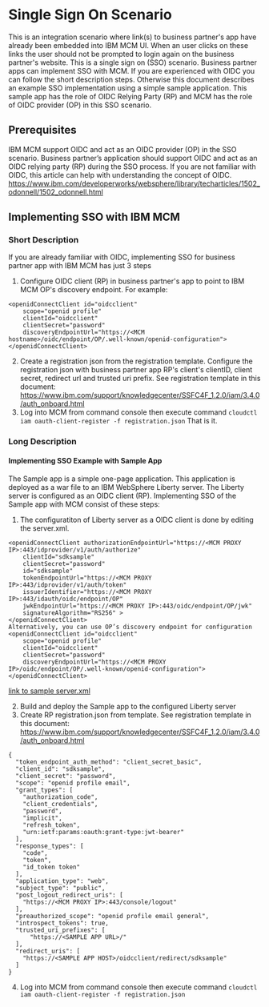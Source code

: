 # Single Sign On Scenario
This is an integration scenario where link(s) to business partner's app have already been embedded into IBM MCM UI. When an user clicks on these links the user should not be prompted to login again on the business partner's website. This is a single sign on (SSO) scenario. Business partner apps can implement SSO with MCM.  If you are experienced with OIDC you can follow the short description steps.  Otherwise this document describes an example SSO implementation using a simple sample application. This sample app has the role of OIDC Relying Party (RP) and MCM has the role of OIDC provider (OP) in this SSO scenario.
## Prerequisites
IBM MCM support OIDC and act as an OIDC provider (OP) in the SSO scenario.  Business partner’s application should support OIDC and act as an OIDC relying party (RP) during the SSO process. If you are not familiar with OIDC, this article can help with understanding the concept of OIDC. https://www.ibm.com/developerworks/websphere/library/techarticles/1502_odonnell/1502_odonnell.html
## Implementing SSO with IBM MCM 
### Short Description
If you are already familiar with OIDC, implementing SSO for business partner app with IBM MCM has just 3 steps
1. Configure OIDC client (RP) in business partner's app to point to IBM MCM OP's discovery endpoint.  For example:
```
<openidConnectClient id="oidcclient"
    scope="openid profile"
    clientId="oidcclient"
    clientSecret="password"
    discoveryEndpointUrl="https://<MCM hostname>/oidc/endpoint/OP/.well-known/openid-configuration">
</openidConnectClient>
```
2. Create a registration json from the registration template.  Configure the registration json with business partner app RP's client's clientID, client secret, redirect url and trusted uri prefix.  See registration template in this document: https://www.ibm.com/support/knowledgecenter/SSFC4F_1.2.0/iam/3.4.0/auth_onboard.html
3. Log into MCM from command console then execute command `cloudctl iam oauth-client-register -f registration.json`
That is it.

### Long Description
#### Implementing SSO Example with Sample App
The Sample app is a simple one-page application.  This application is deployed as a war file to an IBM WebSphere Liberty server.  The Liberty server is configured as an OIDC client (RP).  Implementing SSO of the Sample app with MCM consist of these steps:
1. The configuratiton of Liberty server as a OIDC client is done by editing the server.xml.
```
<openidConnectClient authorizationEndpointUrl="https://<MCM PROXY IP>:443/idprovider/v1/auth/authorize" 
    clientId="sdksample" 
    clientSecret="password"
    id="sdksample" 
    tokenEndpointUrl="https://<MCM PROXY IP>:443/idprovider/v1/auth/token" 
    issuerIdentifier="https://<MCM PROXY IP>:443/idauth/oidc/endpoint/OP"  
    jwkEndpointUrl="https://<MCM PROXY IP>:443/oidc/endpoint/OP/jwk"
    signatureAlgorithm="RS256" >
</openidConnectClient>
Alternatively, you can use OP’s discovery endpoint for configuration
<openidConnectClient id="oidcclient"
    scope="openid profile"
    clientId="oidcclient"
    clientSecret="password"
    discoveryEndpointUrl="https://<MCM PROXY IP>/oidc/endpoint/OP/.well-known/openid-configuration">
</openidConnectClient>
```
  [link to sample server.xml](on-prem_liberty/server.xml)

2. Build and deploy the Sample app to the configured Liberty server
3. Create RP registration.json from template.  See registration template in this document: https://www.ibm.com/support/knowledgecenter/SSFC4F_1.2.0/iam/3.4.0/auth_onboard.html

```
{
  "token_endpoint_auth_method": "client_secret_basic",
  "client_id": "sdksample",
  "client_secret": "password",
  "scope": "openid profile email",
  "grant_types": [
    "authorization_code",
    "client_credentials",
    "password",
    "implicit",
    "refresh_token",
    "urn:ietf:params:oauth:grant-type:jwt-bearer"
  ],
  "response_types": [
    "code",
    "token",
    "id_token token"
  ],
  "application_type": "web",
  "subject_type": "public",
  "post_logout_redirect_uris": [
    "https://<MCM PROXY IP>:443/console/logout"
  ],
  "preauthorized_scope": "openid profile email general",
  "introspect_tokens": true,
  "trusted_uri_prefixes": [
      "https://<SAMPLE APP URL>/"
  ],
  "redirect_uris": [
    "https://<SAMPLE APP HOST>/oidcclient/redirect/sdksample"
  ]
}
```
4. Log into MCM from command console then execute command `cloudctl iam oauth-client-register -f registration.json`

